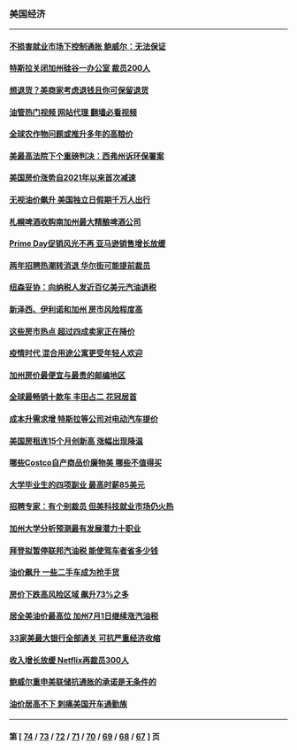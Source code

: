 ### 美国经济
---
#### [不损害就业市场下控制通胀 鲍威尔：无法保证](../../pages/ncid1078158/n13770190.md?06300845) 
#### [特斯拉关闭加州硅谷一办公室 裁员200人](../../pages/ncid1078158/n13770149.md?06300845) 
#### [想退货？美商家考虑退钱且你可保留退货](../../pages/ncid1078158/n13769661.md?06300845) 
#### [油管热门视频 网站代理 翻墙必看视频](http://209.222.30.114:81/youtube.html?06300845)
#### [全球农作物问题或推升多年的高粮价](../../pages/ncid1078158/n13769592.md?06300845) 
#### [美最高法院下个重磅判决：西弗州诉环保署案](../../pages/ncid1078158/n13769362.md?06300845) 
#### [美国房价涨势自2021年以来首次减速](../../pages/ncid1078158/n13769511.md?06300845) 
#### [无视油价飙升 美国独立日假期千万人出行](../../pages/ncid1078158/n13769490.md?06300845) 
#### [札幌啤酒收购南加州最大精酿啤酒公司](../../pages/ncid1078158/n13768291.md?06300845) 
#### [Prime Day促销风光不再 亚马逊销售增长放缓](../../pages/ncid1078158/n13768791.md?06300845) 
#### [两年招聘热潮转消退 华尔街可能提前裁员](../../pages/ncid1078158/n13768737.md?06300845) 
#### [纽森妥协：向纳税人发近百亿美元汽油退税](../../pages/ncid1078158/n13768765.md?06300845) 
#### [新泽西、伊利诺和加州 房市风险程度高](../../pages/ncid1078158/n13768427.md?06300845) 
#### [这些房市热点 超过四成卖家正在降价](../../pages/ncid1078158/n13768265.md?06300845) 
#### [疫情时代 混合用途公寓更受年轻人欢迎](../../pages/ncid1078158/n13768248.md?06300845) 
#### [加州房价最便宜与最贵的邮编地区](../../pages/ncid1078158/n13768067.md?06300845) 
#### [全球最畅销十款车 丰田占二 花冠居首](../../pages/ncid1078158/n13763164.md?06300845) 
#### [成本升需求增 特斯拉等公司对电动汽车提价](../../pages/ncid1078158/n13767981.md?06300845) 
#### [美国房租连15个月创新高 涨幅出现降温](../../pages/ncid1078158/n13767865.md?06300845) 
#### [哪些Costco自产商品价廉物美 哪些不值得买](../../pages/ncid1078158/n13766373.md?06300845) 
#### [大学毕业生的四项副业 最高时薪85美元](../../pages/ncid1078158/n13766337.md?06300845) 
#### [招聘专家：有个别裁员 但美科技就业市场仍火热](../../pages/ncid1078158/n13767465.md?06300845) 
#### [加州大学分析预测最有发展潜力十职业](../../pages/ncid1078158/n13767449.md?06300845) 
#### [拜登拟暂停联邦汽油税 能使驾车者省多少钱](../../pages/ncid1078158/n13767462.md?06300845) 
#### [油价飙升 一些二手车成为抢手货](../../pages/ncid1078158/n13767356.md?06300845) 
#### [房价下跌高风险区域 飙升73%之多](../../pages/ncid1078158/n13767157.md?06300845) 
#### [居全美油价最高位 加州7月1日继续涨汽油税](../../pages/ncid1078158/n13767067.md?06300845) 
#### [33家美最大银行全部通关 可抗严重经济收缩](../../pages/ncid1078158/n13766719.md?06300845) 
#### [收入增长放缓 Netflix再裁员300人](../../pages/ncid1078158/n13766507.md?06300845) 
#### [鲍威尔重申美联储抗通胀的承诺是无条件的](../../pages/ncid1078158/n13766164.md?06300845) 
#### [油价居高不下 刺痛美国开车通勤族](../../pages/ncid1078158/n13766025.md?06300845) 

---
#### 第 [ [74](./74.md?06300845) / [73](./73.md?06300845) / [72](./72.md?06300845) / [71](./71.md?06300845) / [70](./70.md?06300845) / [69](./69.md?06300845) / [68](./68.md?06300845) / [67](./67.md?06300845) ] 页
